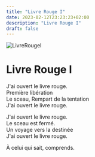 ```yaml
---
title: "Livre Rouge I"
date: 2023-02-12T23:23:23+02:00
description: "Livre Rouge I"
draft: false
---
```


![LivreRougeI](https://i.ibb.co/0sx7vgt/page-livre-rouge-page-105.jpg "Livre Rouge I")

# Livre Rouge I

J'ai ouvert le livre rouge.  
Première libération  
Le sceau, Rempart de la tentation  
J'ai ouvert le livre rouge.  
  
J'ai ouvert le livre rouge.  
Le sceau est fermé.  
Un voyage vers la destinée  
J'ai ouvert le livre rouge.  
  
À celui qui sait, comprends.  

